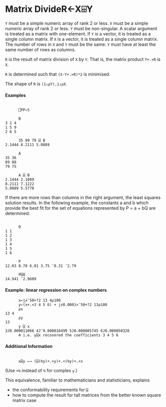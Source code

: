 




<h1 class="heading"><span class="name">Matrix Divide</span><span class="command">R←X⌹Y</span></h1>

`Y` must be a simple numeric array of rank 2 or less.  `X` must be a simple numeric array of rank 2 or less.  `Y` must be non-singular.  A scalar argument is treated as a matrix with one-element.  If `Y` is a vector, it is treated as a single column matrix.  If `X` is a vector, it is treated as a single column matrix.  The number of rows in `X` and `Y` must be the same.  `Y` must have at least the same number of rows as columns.


`R` is the result of matrix division of `X` by `Y`.  That is, the matrix product `Y+.×R` is `X`.


`R` is determined such that `(X-Y+.×R)*2` is minimised.


The shape of `R` is `(1↓⍴Y),1↓⍴X`.


#### Examples
```apl

      ⎕PP←5
 
      B
3 1 4
1 5 9
2 6 5
 
      35 89 79 ⌹ B
2.1444 8.2111 5.0889
 
      A
35 36
89 88
79 75
 
      A ⌹ B
2.1444 2.1889
8.2111 7.1222
5.0889 5.5778
```


If there are more rows than columns in the right argument, the least squares solution results.  In the following example, the constants a and b which provide the best fit for the set of equations represented by P = a + bQ are determined:
```apl

      Q
1 1
1 2
1 3
1 4
1 5
1 6
 
      P
12.03 8.78 6.01 3.75 ¯0.31 ¯2.79
 
      P⌹Q
14.941 ¯2.9609
```

#### Example: linear regression on complex numbers
```apl
      x←j⌿¯50+?2 13 4⍴100
      y←(x+.×3 4 5 6) + j⌿0.0001×¯50+?2 13⍴100
      ⍴x
13 4
      ⍴y
13
      y ⌹ x
3J0.000011066 4J¯0.000018499 5J0.000005745 6J0.000050328
      ⍝ i.e. y⌹x recovered the coefficients 3 4 5 6
```


#### Additional Information
```apl

      x⌹y ←→ (⌹(⍉y)+.×y)+.×(⍉y)+.×x

```


(Use `+⍉` instead of `⍉` for complex `y`.)


This equivalence, familiar to mathematicians and statisticians, explains

- the conformability requirements for `⌹`
- how to compute the result for tall matrices from the better known square matrix case


